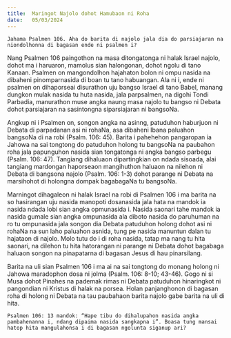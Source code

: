 ```yaml
---
title:  Maringot Najolo dohot Hamubaon ni Roha
date:   05/03/2024
---
```


`Jahama Psalmen 106. Aha do barita di najolo jala dia do parsiajaran na niondolhonna di bagasan ende ni psalmen i?`

Nang Psalmen 106 paingothon na masa ditongatonga ni halak Israel najolo, dohot ma i haruaron, mamolus sian halongonan, dohot ngolu di tano Kanaan. Psalmen on mangondolhon hajahaton bolon ni ompu nasida na dibaheni pinomparnasida di boan tu tano habuangan. Ala ni i, ende ni psalmen on dihaporseai disurathon uju bangso Israel di tano Babel, manang dungkon mulak nasida tu huta nasida, jala parpsalmen, na digohi Tondi Parbadia, manurathon muse angka naung masa najolo tu bangso ni Debata dohot parsiajaran na sasintongna siparsiajaran ni bangsoNa.

Angkup ni i Psalmen on, songon angka na asinng, patuduhon haburjuon ni Debata di parpadanan asi ni rohaNa, asa dibaheni Ibana paluahon bangsoNa di na robi (Psalm. 106: 45). Barita i pahehehon pangaropan ia Jahowa na sai tongtong do patuduhon holong tu bangsoNa na paubahon roha jala papunguhon nasida sian tongatonga ni angka bangso parbegu (Psalm. 106: 47). Tangiang dihaluaon dipartingkian on ndada sisoada, alai tangiang mardongan haporseaon mangihuthon haluaon na nilehon ni Debata di bangsona najolo (Psalm. 106: 1-3) dohot parange ni Debata na marsihohot di holongna dompak bagabagaNa tu bangsoNa.

Marningot dihagaleon ni halak Israel na robi di Psalmen 106 i ma barita na so hasirangan uju nasida manopoti dosanasida jala hata na mandok ia nasida ndada lobi sian angka opmunasida i. Nasida saonari tahe mandok ia nasida gumale sian angka ompunasida ala diboto nasida do paruhuman na ro tu ompunasida jala songon dia Debata patuduhon holong dohot asi ni rohaNa na sun laho paluahon asnida, tung pe nasida manuntun dalan tu hajataon di najolo. Molo tutu do i di roha nasida, tatap ma nang tu hita saonari, na dilehon tu hita hatorangan ni parange ni Debata dohot bagabaga haluaon songon na pinapatarna di bagasan Jesus di hau pinarsilang.

Barita na uli sian Psalmen 106 i ma ai na sai tongtong do monang holong ni Jahowa maradophon dosa ni jolma (Psalm. 106: 8-10; 43-46). Gogo ni si Musa dohot Pinahes na pademak rimas ni Debata patuduhon hinaringkot ni pangondian ni Kristus di halak na porsea. Holan panjanghonon di bagasan roha di holong ni Debata na tau paubahaon barita najolo gabe barita na uli di hita.

`Psalmen 106: 13 mandok: “Hape tibu do dihalupahon nasida angka pambahenanna i, ndang dipaima nasida sangkapna i”. Boasa tung mansai hatop hita mangulahonsa i di bagasan ngolunta siganup ari?`
